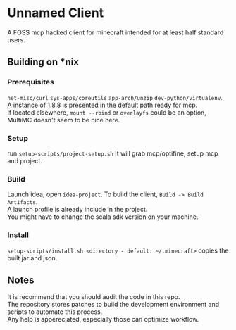 # Unnamed Client
A FOSS mcp hacked client for minecraft intended for at least half standard users.
## Building on *nix
### Prerequisites
`net-misc/curl` `sys-apps/coreutils` `app-arch/unzip` `dev-python/virtualenv`.  
A instance of 1.8.8 is presented in the default path ready for mcp.      
If located elsewhere, `mount --rbind` or `overlayfs` could be an option, MultiMC doesn't seem to be nice here.

### Setup

run `setup-scripts/project-setup.sh`
It will grab mcp/optifine, setup mcp and project.  

### Build

Launch idea, open `idea-project`.
To build the client, `Build -> Build Artifacts`.  
A launch profile is already include in the project.  
You might have to change the scala sdk version on your machine.

### Install

`setup-scripts/install.sh <directory - default: ~/.minecraft>` copies the built jar and json.

## Notes
It is recommend that you should audit the code in this repo.  
The repository stores patches to build the development environment and scripts to automate this process.  
Any help is appereciated, especially those can optimize workflow.